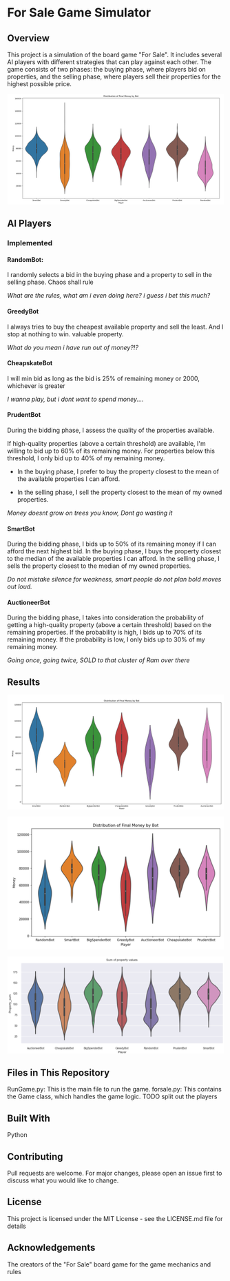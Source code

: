 # For Sale Game Simulator

## Overview
This project is a simulation of the board game "For Sale". It includes several AI players with different strategies that can play against each other. The game consists of two phases: the buying phase, where players bid on properties, and the selling phase, where players sell their properties for the highest possible price.

![Alt text](image-3.png)

## AI Players
### Implemented

#### RandomBot: 
  I randomly selects a bid in the buying phase and a property to sell in the selling phase. Chaos shall rule <br>
  
*What are the rules, what am i even doing here? i guess i bet this much?*

#### GreedyBot
I always tries to buy the cheapest available property and sell the least. And I stop at nothing to win.
valuable property. <br>

*What do you mean i have run out of money?!?*

#### CheapskateBot

I will min bid as long as the bid is 25% of remaining money or 2000, whichever is greater<br>

*I wanna play, but i dont want to spend money....*

#### PrudentBot

During the bidding phase, I assess the quality of the properties available. 

If high-quality properties (above a certain threshold) are available, I'm willing to bid up to 60% of its remaining money. For properties below this threshold, I only bid up to 40% of my remaining money.

- In the buying phase, I prefer to buy the property closest to the mean of the available properties I can afford.

- In the selling phase, I sell the property closest to the mean of my owned properties.<br>

*Money doesnt grow on trees you know, Dont go wasting it*

#### SmartBot

During the bidding phase, I bids up to 50% of its remaining money if I can afford the next highest bid.
In the buying phase, I buys the property closest to the median of the available properties I can afford.
In the selling phase, I sells the property closest to the median of my owned properties.

*Do not mistake silence for weakness, smart people do not plan bold moves out loud.*

#### AuctioneerBot

During the bidding phase, I takes into consideration the probability of getting a high-quality property (above a certain threshold) 
based on the remaining properties. If the probability is high, I bids up to 70% of its remaining money. If the probability is low, 
I only bids up to 30% of my remaining money.

*Going once, going twice, SOLD to that cluster of Ram over there*


## Results

![Alt text](image-1.png)

![Alt text](image-2.png)

![Alt text](image-4.png)

## Files in This Repository
RunGame.py: This is the main file to run the game.
forsale.py: This contains the Game class, which handles the game logic. TODO split out the players

## Built With
Python

## Contributing
Pull requests are welcome. For major changes, please open an issue first to discuss what you would like to change.

## License
This project is licensed under the MIT License - see the LICENSE.md file for details

## Acknowledgements
The creators of the "For Sale" board game for the game mechanics and rules
